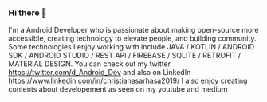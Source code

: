 ### Hi there 👋

I'm a Android Developer who is passionate about making open-source more accessible, creating technology to elevate people, and building community. Some technologies I enjoy working with include JAVA / KOTLIN / ANDROID SDK / ANDROID STUDIO / REST API / FIREBASE / SQLITE / RETROFIT /  MATERIAL DESIGN. You can check out my twitter https://twitter.com/d_Android_Dev and also on LinkedIn https://www.linkedin.com/in/christianasarhasa2019/
I also enjoy creating contents about developement as seen on my youtube and medium
